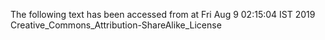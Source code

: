 The following text has been accessed from at Fri Aug 9 02:15:04 IST 2019
Creative_Commons_Attribution-ShareAlike_License
